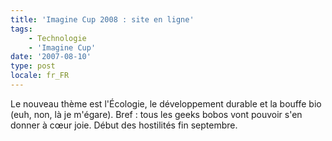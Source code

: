 ```yaml
---
title: 'Imagine Cup 2008 : site en ligne'
tags:
    - Technologie
    - 'Imagine Cup'
date: '2007-08-10'
type: post
locale: fr_FR
---
```


Le nouveau thème est l'Écologie, le développement durable et la bouffe bio (euh, non, là je m'égare). Bref&nbsp;: tous les geeks bobos vont pouvoir s'en donner à cœur joie. Début des hostilités fin septembre.
